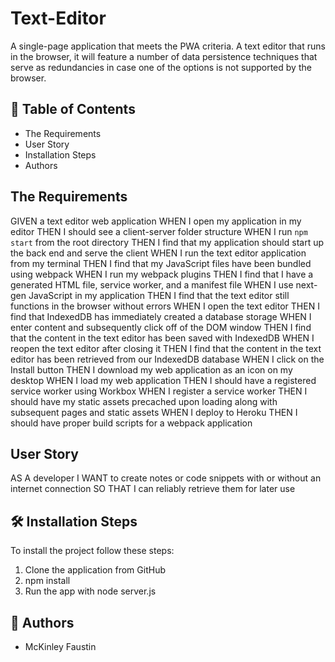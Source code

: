 # Text-Editor
A single-page application that meets the PWA criteria. A text editor that runs in the browser, it will feature a number of data persistence techniques that serve as redundancies in case one of the options is not supported by the browser.

## 🧐 Table of Contents
- The Requirements
- User Story
- Installation Steps
- Authors

## The Requirements
GIVEN a text editor web application
WHEN I open my application in my editor
THEN I should see a client-server folder structure
WHEN I run `npm start` from the root directory
THEN I find that my application should start up the back end and serve the client
WHEN I run the text editor application from my terminal
THEN I find that my JavaScript files have been bundled using webpack
WHEN I run my webpack plugins
THEN I find that I have a generated HTML file, service worker, and a manifest file
WHEN I use next-gen JavaScript in my application
THEN I find that the text editor still functions in the browser without errors
WHEN I open the text editor
THEN I find that IndexedDB has immediately created a database storage
WHEN I enter content and subsequently click off of the DOM window
THEN I find that the content in the text editor has been saved with IndexedDB
WHEN I reopen the text editor after closing it
THEN I find that the content in the text editor has been retrieved from our IndexedDB database
WHEN I click on the Install button
THEN I download my web application as an icon on my desktop
WHEN I load my web application
THEN I should have a registered service worker using Workbox
WHEN I register a service worker
THEN I should have my static assets precached upon loading along with subsequent pages and static assets
WHEN I deploy to Heroku
THEN I should have proper build scripts for a webpack application

## User Story
AS A developer
I WANT to create notes or code snippets with or without an internet connection
SO THAT I can reliably retrieve them for later use

## 🛠️ Installation Steps
To install the project follow these steps:

1. Clone the application from GitHub
1. npm install
1. Run the app with node server.js

## 🌟 Authors
- McKinley Faustin